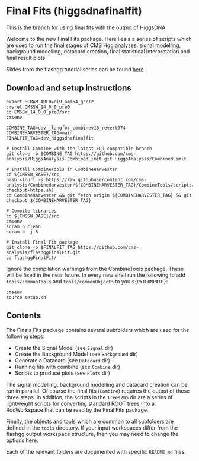 # Final Fits (higgsdnafinalfit)

This is the branch for using final fits with the output of HiggsDNA.

Welcome to the new Final Fits package. Here lies a a series of scripts which are used to run the final stages of CMS Hgg analyses: signal modelling, background modelling, datacard creation, final statistical interpretation and final result plots.

Slides from the flashgg tutorial series can be found [here](https://indico.cern.ch/event/963619/contributions/4112177/attachments/2151275/3627204/finalfits_tutorial_201126.pdf)

## Download and setup instructions

```
export SCRAM_ARCH=el9_amd64_gcc12
cmsrel CMSSW_14_0_0_pre0
cd CMSSW_14_0_0_pre0/src
cmsenv

COMBINE_TAG=dev_jlangfor_combinev10_revert974
COMBINEHARVESTER_TAG=main
FINALFIT_TAG=dev_higgsdnafinalfit

# Install Combine with the latest EL9 compatible branch
git clone -b $COMBINE_TAG https://github.com/cms-analysis/HiggsAnalysis-CombinedLimit.git HiggsAnalysis/CombinedLimit

# Install CombineTools in CombineHarvester
cd ${CMSSW_BASE}/src
bash <(curl -s https://raw.githubusercontent.com/cms-analysis/CombineHarvester/${COMBINEHARVESTER_TAG}/CombineTools/scripts/sparse-checkout-https.sh)
cd CombineHarvester && git fetch origin ${COMBINEHARVESTER_TAG} && git checkout ${COMBINEHARVESTER_TAG}

# Compile libraries
cd ${CMSSW_BASE}/src
cmsenv
scram b clean
scram b -j 8

# Install Final Fit package
git clone -b $FINALFIT_TAG https://github.com/cms-analysis/flashggFinalFit.git
cd flashggFinalFit/
```

Ignore the compilation warnings from the CombineTools package. These will be fixed in the near future. In every new shell run the following to add `tools/commonTools` and `tools/commonObjects` to you `${PYTHONPATH}`:
```
cmsenv
source setup.sh
```

## Contents
The Finals Fits package contains several subfolders which are used for the following steps:

* Create the Signal Model (see `Signal` dir)
* Create the Background Model (see `Background` dir)
* Generate a Datacard (see `Datacard` dir)
* Running fits with combine (see `Combine` dir)
* Scripts to produce plots (see `Plots` dir)

The signal modelling, background modelling and datacard creation can be ran in parallel. Of course the final fits (`Combine`) requires the output of these three steps. In addition, the scripts in the `Trees2WS` dir are a series of lightweight scripts for converting standard ROOT trees into a RooWorkspace that can be read by the Final Fits package.

Finally, the objects and tools which are common to all subfolders are defined in the `tools` directory. If your input workspaces differ from the flashgg output workspace structure, then you may need to change the options here.

Each of the relevant folders are documented with specific `README.md` files. 
